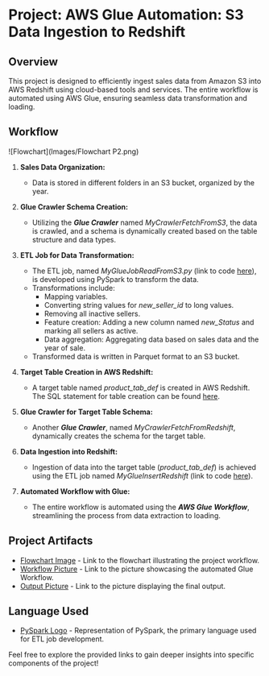 # Project: AWS Glue Automation: S3 Data Ingestion to Redshift

## Overview

This project is designed to efficiently ingest sales data from Amazon S3 into AWS Redshift using cloud-based tools and services. The entire workflow is automated using AWS Glue, ensuring seamless data transformation and loading.

## Workflow
![Flowchart](Images/Flowchart P2.png)
1. **Sales Data Organization:**
   - Data is stored in different folders in an S3 bucket, organized by the year.

2. **Glue Crawler Schema Creation:**
   - Utilizing the **_Glue Crawler_** named *MyCrawlerFetchFromS3*, the data is crawled, and a schema is dynamically created based on the table structure and data types.

3. **ETL Job for Data Transformation:**
   - The ETL job, named *MyGlueJobReadFromS3.py* (link to code [here](#)), is developed using PySpark to transform the data.
   - Transformations include:
     - Mapping variables.
     - Converting string values for *new_seller_id* to long values.
     - Removing all inactive sellers.
     - Feature creation: Adding a new column named *new_Status* and marking all sellers as active.
     - Data aggregation: Aggregating data based on sales data and the year of sale.
   - Transformed data is written in Parquet format to an S3 bucket.

4. **Target Table Creation in AWS Redshift:**
   - A target table named *product_tab_def* is created in AWS Redshift. The SQL statement for table creation can be found [here](Redshift_DDL.txt).

5. **Glue Crawler for Target Table Schema:**
   - Another **_Glue Crawler_**, named *MyCrawlerFetchFromRedshift*, dynamically creates the schema for the target table.

6. **Data Ingestion into Redshift:**
   - Ingestion of data into the target table (*product_tab_def*) is achieved using the ETL job named *MyGlueInsertRedshift* (link to code [here](#)).

7. **Automated Workflow with Glue:**
   - The entire workflow is automated using the **_AWS Glue Workflow_**, streamlining the process from data extraction to loading.

## Project Artifacts

- [Flowchart Image](#) - Link to the flowchart illustrating the project workflow.
- [Workflow Picture](#) - Link to the picture showcasing the automated Glue Workflow.
- [Output Picture](#) - Link to the picture displaying the final output.

## Language Used

- [PySpark Logo](#) - Representation of PySpark, the primary language used for ETL job development.

Feel free to explore the provided links to gain deeper insights into specific components of the project!
